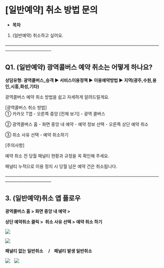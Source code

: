 # [일반예약] 취소 방법 문의

* **목차**

1. (일반예약) 취소하고 싶어요.

─────────────────────────────────────────────────────────────────

**Q1. (일반예약) 광역콜버스 예약 취소는 어떻게 하나요?**
------------------------------------

**상담유형: 광역콜버스\_승객 ▶ 서비스이용정책 ▶ 이용예약방법 ▶ 지역(광주,수원,용인,시흥,화성,기타)**

광역콜버스 예약 취소 방법을 쉽고 자세하게 알려드릴게요.

[광역콜버스 취소 방법]  
① 카카오 T앱 - 오른쪽 중앙 [전체 보기] - 광역 콜버스

② 광역콜버스 홈 - 화면 중앙 내 예약 - 예약 정보 선택 - 오른쪽 상단 예약 취소

③ 취소 사유 선택 - 예약 취소하기

[주의사항]

예약 취소 전 당월 패널티 현황과 규정을 꼭 확인해 주세요.

패널티 누적으로 이용 정지 시 당월 남은 예약 건은 취소됩니다.

─────────────────────────────────────────────────────────────────

**3. (일반예약)취소 앱 플로우**
---------------------

**광역콜버스 홈 > 화면 중앙 내 예약 >**

**상단 예약취소 클릭 >  취소 사유 선택 > 예약 취소 하기**

**![](https://kakaomobilitysupport.zendesk.com/hc/article_attachments/33277797575449)**

**![](https://kakaomobilitysupport.zendesk.com/hc/article_attachments/33277797583001)**

**패널티 없는 일반취소     /    패널티 발생 일반취소**

**![](https://kakaomobilitysupport.zendesk.com/hc/article_attachments/33277797586841)    ![](https://kakaomobilitysupport.zendesk.com/hc/article_attachments/33277812204313)**